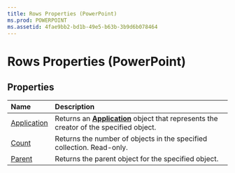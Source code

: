 ```yaml
---
title: Rows Properties (PowerPoint)
ms.prod: POWERPOINT
ms.assetid: 4fae9bb2-bd1b-49e5-b63b-3b9d6b078464
---
```



# Rows Properties (PowerPoint)

## Properties



|**Name**|**Description**|
|:-----|:-----|
|[Application](rows-application-property-powerpoint.md)|Returns an  **[Application](application-object-powerpoint.md)** object that represents the creator of the specified object.|
|[Count](rows-count-property-powerpoint.md)|Returns the number of objects in the specified collection. Read-only.|
|[Parent](rows-parent-property-powerpoint.md)|Returns the parent object for the specified object.|

